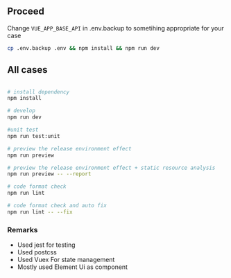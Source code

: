 ##  Proceed
Change `VUE_APP_BASE_API` in .env.backup to sometihing appropriate for your case
```bash
cp .env.backup .env && npm install && npm run dev
```

## All cases
```bash

# install dependency
npm install

# develop
npm run dev

#unit test
npm run test:unit

# preview the release environment effect
npm run preview

# preview the release environment effect + static resource analysis
npm run preview -- --report

# code format check
npm run lint

# code format check and auto fix
npm run lint -- --fix
```

### Remarks
- Used jest for testing
- Used postcss
- Used Vuex For state management
- Mostly used Element Ui as component




